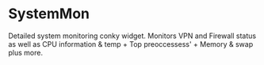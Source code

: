 # SystemMon
Detailed system monitoring conky widget. Monitors VPN and Firewall status as well as CPU information &amp; temp + Top preoccessess' + Memory &amp; swap plus more.
